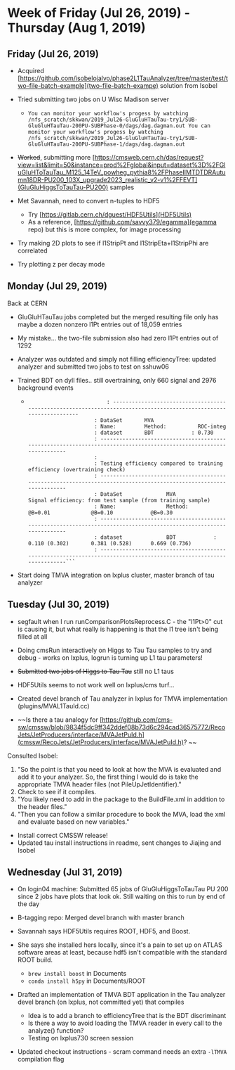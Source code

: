 
# Week of Friday (Jul 26, 2019) - Thursday (Aug 1, 2019)

## Friday (Jul 26, 2019)
- Acquired [https://github.com/isobelojalvo/phase2L1TauAnalyzer/tree/master/test/two-file-batch-example](two-file-batch-exampe) solution from Isobel
- Tried submitting two jobs on U Wisc Madison server
  * `You can monitor your workflow's progess by watching /nfs_scratch/skkwan/2019_Jul26-GluGluHTauTau-try1/SUB-GluGluHTauTau-200PU-SUBPhase-0/dags/dag.dagman.out
You can monitor your workflow's progess by watching /nfs_scratch/skkwan/2019_Jul26-GluGluHTauTau-try1/SUB-GluGluHTauTau-200PU-SUBPhase-1/dags/dag.dagman.out`
- ~~Worked~~, submitting more [https://cmsweb.cern.ch/das/request?view=list&limit=50&instance=prod%2Fglobal&input=dataset%3D%2FGluGluHToTauTau_M125_14TeV_powheg_pythia8%2FPhaseIIMTDTDRAutumn18DR-PU200_103X_upgrade2023_realistic_v2-v1%2FFEVT](GluGluHiggsToTauTau-PU200) samples

- Met Savannah, need to convert n-tuples to HDF5 
  * Try [https://gitlab.cern.ch/dguest/HDF5Utils](HDF5Utils)
  * As a reference, [https://github.com/savvy379/egamma](egamma repo) but this is more complex, for image processing

- Try making 2D plots to see if l1StripPt and l1StripEta+l1StripPhi are correlated
- Try plotting z per decay mode

## Monday (Jul 29, 2019)

Back at CERN

- GluGluHTauTau jobs completed but the merged resulting file only has maybe a dozen nonzero l1Pt entries out of 18,059 entries
- My mistake... the two-file submission also had zero l1Pt entries out of 1292
- Analyzer was outdated and simply not filling efficiencyTree: updated analyzer and submitted two jobs to test on sshuw06

- Trained BDT on dyll files.. still overtraining, only 660 signal and 2976 background events
  - ```
                             : -------------------------------------------------------------------------------------------------------------------
                         : DataSet       MVA                       
                         : Name:         Method:          ROC-integ
                         : dataset       BDT            : 0.730
                         : -------------------------------------------------------------------------------------------------------------------
                         : 
                         : Testing efficiency compared to training efficiency (overtraining check)
                         : -------------------------------------------------------------------------------------------------------------------
                         : DataSet              MVA              Signal efficiency: from test sample (from training sample) 
                         : Name:                Method:          @B=0.01             @B=0.10            @B=0.30   
                         : -------------------------------------------------------------------------------------------------------------------
                         : dataset              BDT            : 0.110 (0.302)       0.381 (0.528)      0.669 (0.736)
                         : -------------------------------------------------------------------------------------------------------------------```

- Start doing TMVA integration on lxplus cluster, master branch of tau analyzer


## Tuesday (Jul 30, 2019)
- segfault when I run runComparisonPlotsReprocess.C - the "l1Pt>0" cut is causing it, but what really is happening is that the l1 tree isn't being filled at all
- Doing cmsRun interactively on Higgs to Tau Tau samples to try and debug - works on lxplus, logrun is turning up L1 tau parameters!
- ~~Submitted two jobs of Higgs to Tau Tau~~ still no L1 taus

- HDF5Utils seems to not work well on lxplus/cms turf...

- Created devel branch of Tau analyzer in lxplus for TMVA implementation (plugins/MVAL1TauId.cc)
- ~~Is there a tau analogy for [https://github.com/cms-sw/cmssw/blob/9834f5dc9ff342ddef08b73d6c294cad36575772/RecoJets/JetProducers/interface/MVAJetPuId.h](cmssw/RecoJets/JetProducers/interface/MVAJetPuId.h)? ~~

Consulted Isobel:
1. "So the point is that you need to look at how the MVA is evaluated and add it to your analyzer. So, the first thing I would do is take the appropriate TMVA header files (not PileUpJetIdentifier)."
2. Check to see if it compiles.
3. "You likely need to add in the package to the BuildFile.xml in addition to the header files."
4. "Then you can follow a similar procedure to book the MVA, load the xml and evaluate based on new variables."

- Install correct CMSSW release!
- Updated tau install instructions in readme, sent changes to Jiajing and Isobel

## Wednesday (Jul 31, 2019)

- On login04 machine: Submitted 65 jobs of GluGluHiggsToTauTau PU 200 since 2 jobs have plots that look ok. Still waiting on this to run by end of the day
- B-tagging repo: Merged devel branch with master branch 

- Savannah says HDF5Utils requires ROOT, HDF5, and Boost. 
- She says she installed hers locally, since it's a pain to set up on ATLAS software areas at least, because hdf5 isn't compatible with the standard ROOT build.
  - `brew install boost` in Documents 
  - `conda install h5py` in Documents/ROOT

- Drafted an implementation of TMVA BDT application in the Tau analyzer devel branch (on lxplus, not committed yet) that compiles
  - Idea is to add a branch to efficiencyTree that is the BDT discriminant
  - Is there a way to avoid loading the TMVA reader in every call to the analyze() function?
  - Testing on lxplus730 screen session
- Updated checkout instructions - scram command needs an extra `-lTMVA` compilation flag